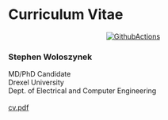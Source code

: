 # **Curriculum Vitae**

<div align="center">
  <a href="https://github.com/sw1/cv">
    <img alt="GithubActions" src="https://github.com/sw1/cv/workflows/build_cv/badge.svg" />
  </a>
</div>

### Stephen Woloszynek<br/>
MD/PhD Candidate<br/>
Drexel University<br/>
Dept. of Electrical and Computer Engineering<br/><br/>
[cv.pdf](https://sw1.github.io/cv/)

